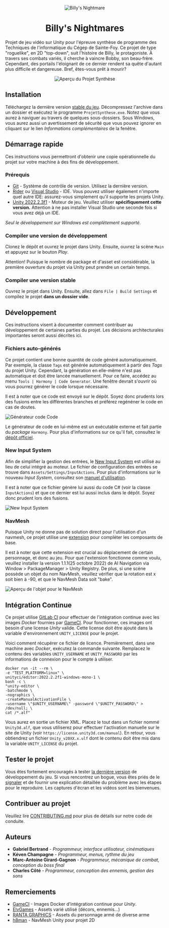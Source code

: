 <div align="center">

![Billy's Nightmare](.docs/Logo.png)

# Billy's Nightmares

</div>


Projet de jeu vidéo sur Unity pour l'épreuve synthèse de programme des Techniques de l'informatique
du Cégep de Sainte-Foy. Ce projet de type "roguelike", en 2D "top-down", suit l'histoire de Billy, le protagoniste. À travers ses combats variés, il cherche à vaincre Bobby, son beau-frère. Cependant, des portails l'éloignant de ce dernier rendent sa quête d'autant plus difficile et dangereuse. Bref, êtes-vous prêt à mourir?


<div align="center">

![Aperçu du Projet Synthèse](.docs/Preview.png)

</div>

## Installation


Téléchargez la dernière version [stable du jeu][Stable Download]. Décompressez l'archive dans un dossier et exécutez
le programme `ProjetSynthese.exe`. Notez que vous aurez à naviguer au travers de quelques sous-dossiers. Sous Windows,
vous aurez aussi un avertissement de sécurité que vous pouvez ignorer en cliquant sur le lien *Informations 
complémentaires* de la fenêtre.

## Démarrage rapide

Ces instructions vous permettront d'obtenir une copie opérationnelle du projet sur votre machine à des fins de 
développement.

### Prérequis


* [Git] - Système de contrôle de version. Utilisez la dernière version.
* [Rider] ou [Visual Studio] - IDE. Vous pouvez utiliser également n'importe quel autre IDE: assurez-vous simplement 
  qu'il supporte les projets Unity.
* [Unity 2022.2.3f1] - Moteur de jeu. Veuillez utiliser **spécifiquement cette version.** Attention à ne pas installer
  Visual Studio une seconde fois si vous avez déjà un IDE.

*Seul le développement sur Windows est complètement supporté.*

### Compiler une version de développement

Clonez le dépôt et ouvrez le projet dans Unity. Ensuite, ouvrez la scène `Main` et appuyez sur le bouton *Play*.

Attention! Puisque le nombre de package et d'asset est considérable, la première ouverture du projet via Unity peut prendre un certain temps.

### Compiler une version stable

Ouvrez le projet dans Unity. Ensuite, allez dans `File | Build Settings` et compilez le projet **dans un dossier vide**.

## Développement

Ces instructions visent à documenter comment contribuer au développement de certaines parties du projet. Les décisions
architecturales importantes seront aussi décrites ici.

### Fichiers auto-générés

Ce projet contient une bonne quantité de code généré automatiquement. Par exemple, la classe `Tags` est générée 
automatiquement à partir des *Tags* du projet Unity. Cependant, la génération en elle-même n'est pas automatique et
doit être lancée manuellement. Pour ce faire, accédez au menu `Tools | Harmony | Code Generator`. Une fenêtre devrait
s'ouvrir où vous pourrez générer le code lorsque nécessaire. 

Il est à noter que ce code est envoyé sur le dépôt. Soyez donc prudents lors des fusions entre les différentes branches
et préférez regénéner le code en cas de doutes.

![Générateur code Code](.docs/CodeGeneratorWindow.png)

Le générateur de code en lui-même est un exécutable externe et fait partie du *package* `Harmony`. Pour plus 
d'informations sur ce qu'il fait, consultez le [dépôt officiel][Harmony Code Generator].

### New Input System

Afin de simplifier la gestion des entrées, le [New Input System] est utilisé au lieu de celui intégré au moteur. Le 
fichier de configuration des entrées se trouve dans `Assets/Settings/InputActions`. Pour plus d'informations sur le 
nouveau *Input System*, consultez son [manuel d'utilisation][New Input System].

Il est à noter que ce fichier génère lui aussi du code C# (voir la classe `InputActions`) et que ce dernier est lui 
aussi inclus dans le dépôt. Soyez donc prudent lors des fusions.

![New Input System](.docs/NewInputSystem.png)

### NavMesh

Puisque Unity ne donne pas de solution direct pour l'utilisation d'un navmesh, ce projet utilise une [extension][NavMesh] pour compléter les composants de base. 

Il est à noter que cette extension est crucial au déplacement de certain personnage, et donc au jeu. Pour que l'extension fonctionne comme voulu, veuillez installer la version 1.1.1(25 octobre 2022) de AI Navigation via Window > PackageManager > Unity Registry. De plus, si une scène possède un objet du nom NavMesh, veuillez vérifier que la rotation est x soit bien à -90, et que le NavMesh Data soit "bake".

![Aperçu de l'objet pour le NavMesh](.docs/NavMesh.png)

## Intégration Continue

Ce projet utilise [GitLab CI] pour effectuer de l'intégration continue avec les images *Docker* fournies par [GameCI].
Pour fonctionner, ces images ont besoin d'une license *Unity* valide. Cette license doit être ajouté dans la
variable d'environnement `UNITY_LICENSE` pour le projet. 

Voici comment récupérer ce fichier de licence. Premièrement, dans une machine avec *Docker*, exécutez la commande 
suivante. Remplacez le contenu des variables `UNITY_USERNAME` et `UNITY_PASSWORD` par les informations de connexion
pour le compte à utiliser.

```shell
docker run -it --rm \
-e "TEST_PLATFORM=linux" \
unityci/editor:2022.2.2f1-windows-mono-1 \
bash -c \
"unity-editor \
-batchmode \
-nographics \
-createManualActivationFile \
-username \"$UNITY_USERNAME\" -password \"$UNITY_PASSWORD\" > /dev/null; \
cat /*.alf"
```

Vous aurez en sortie un fichier XML. Placez le tout dans un fichier nommé `Unity3d.alf`, que vous utiliserez pour 
effectuer l'activation manuelle sur le site de Unity (voir `https://license.unity3d.com/manual`). En retour, vous 
obtiendrez un fichier `Unity_v20XX.x.ulf` dont le contenu doit être mis dans la variable `UNITY_LICENSE` du projet.

## Tester le projet

Vous êtes fortement encouragés à tester [la dernière version][Develop Download] de développement du jeu. Si vous 
rencontrez un bogue, vous êtes priés de le [signaler][Submit Bug] et de fournir une explication détaillée du problème 
avec les étapes pour le reproduire. Les captures d'écran et les vidéos sont les bienvenues.

## Contribuer au projet

Veuillez lire [CONTRIBUTING.md](CONTRIBUTING.md) pour plus de détails sur notre code de conduite.

## Auteurs


* **Gabriel Bertrand** - *Programmeur, interface utilisateur, cinématiques*
* **Kéven Champagne** - *Programmeur, menus, rythme du jeu*
* **Marc-Antoine Girard-Gagnon** - *Programmeur, mécanique de combat, conception du boss final*
* **Charles Côté** - *Programmeur, conception des ennemis, gestion des sons*

## Remerciements

[//]: # (TODO : Remercier toute personne ou groupe ayant contribué au projet, mais qui n'est pas un auteur.)

* [GameCI] - Images Docker d'intégration continue pour *Unity*.
* [ElvGames] - Assets varié utilisé (décors, ennemis...)
* [RANTA GRAPHICS] - Assets du personnage armé de diverse arme
* [h8man] - NavMesh Unity pour projet 2D

[//]: # (Hyperliens)
[Git]: https://git-scm.com/downloads
[Rider]: https://www.jetbrains.com/rider/
[Visual Studio]: https://www.visualstudio.com/fr/
[Unity 2022.2.3f1]: https://unity3d.com/fr/get-unity/download/
[Harmony Code Generator]: https://gitlab.com/harmony-unity/code-generator
[New Input System]: https://docs.unity3d.com/Packages/com.unity.inputsystem@1.0/manual/index.html
[GitLab CI]: https://docs.gitlab.com/ee/ci/
[GameCI]: https://game.ci/
[ElvGames]: https://assetstore.unity.com/publishers/71020
[RANTA GRAPHICS]: https://assetstore.unity.com/publishers/24285
[h8man]: https://github.com/h8man
[NavMesh]: https://github.com/h8man/NavMeshPlus


[Submit Bug]: https://gitlab.com/Bodeje/projet-synthese-jv/-/issues/new?issuable_template=Bug
[Stable Download]: https://gitlab.com/Bodeje/projet-synthese-jv
[Develop Download]: https://gitlab.com/Bodeje/projet-synthese-jv/-/tree/dev
